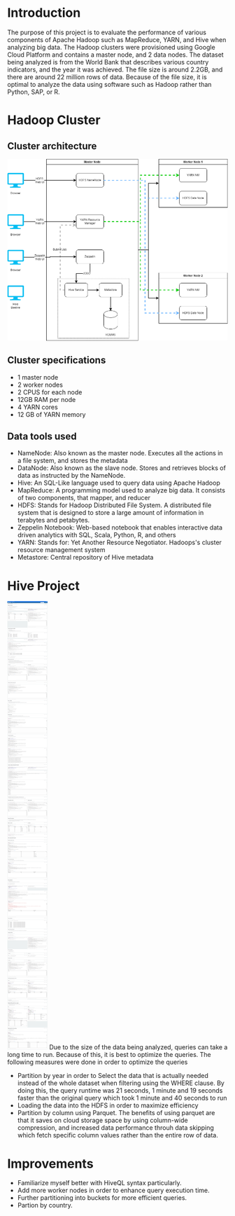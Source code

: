 # Introduction
The purpose of this project is to evaluate the performance of various components of Apache Hadoop such as MapReduce, YARN, and Hive when analyzing big data. The Hadoop clusters were provisioned using Google Cloud Platform and contains a master node, and 2 data nodes. The dataset being analyzed is from the World Bank that describes various country indicators, and the year it was achieved. The file size is around 2.2GB, and there are around 22 million rows of data. Because of the file size, it is optimal to analyze the data using software such as Hadoop rather than Python, SAP, or R.
# Hadoop Cluster
## Cluster architecture
![Cluster Architecture](assets/Hadoop_Cluster_Architecture.png)
## Cluster specifications
- 1 master node
- 2 worker nodes
- 2 CPUS for each node
- 12GB RAM per node
- 4 YARN cores
- 12 GB of YARN memory

## Data tools used
- NameNode: Also known as the master node. Executes all the actions in a file system, and stores the metadata
- DataNode: Also known as the slave node. Stores and retrieves blocks of data as instructed by the NameNode.
- Hive: An SQL-Like language used to query data using Apache Hadoop
- MapReduce: A programming model used to analyze big data. It consists of two components, that mapper, and reducer
- HDFS: Stands for Hadoop Distributed File System. A distributed file system that is designed to store a large amount of information in terabytes and petabytes. 
- Zeppelin Notebook: Web-based notebook that enables interactive data driven analytics with SQL, Scala, Python, R, and others
- YARN: Stands for: Yet Another Resource Negotiator. Hadoops's cluster resource management system
- Metastore: Central repository of Hive metadata
# Hive Project
![Zeppelin Screenshot](assets/zeppelin.png)
Due to the size of the data being analyzed, queries can take a long time to run. Because of this, it is best to optimize the queries. The following measures were done in order to optimize the queries
- Partition by year in order to Select the data that is actually needed instead of the whole dataset when filtering using the WHERE clause. By doing this, the query runtime was 21 seconds, 1 minute and 19 seconds faster than the original query which took 1 minute and 40 seconds to run
- Loading the data into the HDFS in order to maximize efficiency
- Partition by column using Parquet. The benefits of using parquet are that it saves on cloud storage space by using column-wide compression, and increased data performance throuh data skipping which fetch specific column values rather than the entire row of data. 
# Improvements
- Familiarize myself better with HiveQL syntax particularly. 
- Add more worker nodes in order to enhance query execution time.
- Further partitioning into buckets for more efficient queries.
- Partion by country.
